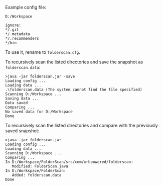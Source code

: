 Example config file:

```
D:/Workspace

ignore:
*/.git
*/.metadata
*/.recommenders
*/bin
```

To use it, rename to `folderscan.cfg`.

To recursively scan the listed directories and save the snapshot as `folderscan.data`:

```
>java -jar folderscan.jar -save
Loading config ...
Loading data ...
.\folderscan.data (The system cannot find the file specified)
Scanning D:/Workspace ...
Saving data ...
Data saved
Comparing ...
No saved data for D:/Workspace
Done
```

To recursively scan the listed directories and compare with the previously saved snapshot:

```
>java -jar folderscan.jar
Loading config ...
Loading data ...
Scanning D:/Workspace ...
Comparing ...
In D:/Workspace/FolderScan/src/com/xrbpowered/folderscan:
   Modified: FolderScan.java
In D:/Workspace/FolderScan:
   Added: folderscan.data
Done
```
